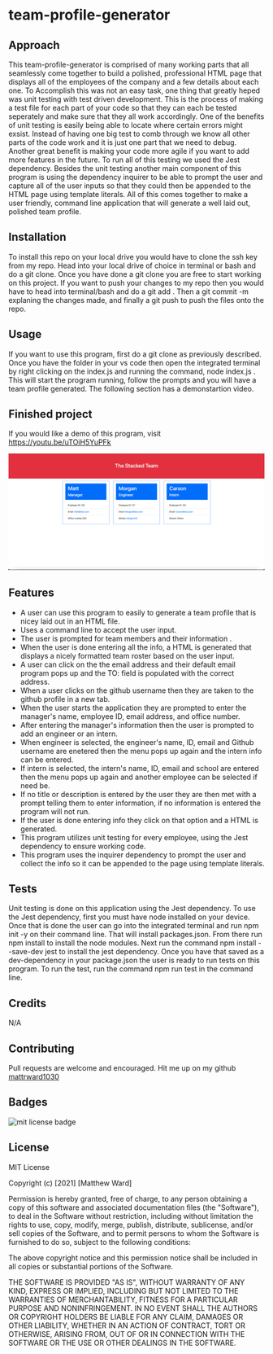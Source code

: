 # team-profile-generator

## Approach 

This team-profile-generator is comprised of many working parts that all seamlessly come together to build a polished, professional HTML page that displays all of the employees of the company and a few details about each one. To Accomplish this was not an easy task, one thing that greatly heped was unit testing with test driven development. This is the process of making a test file for each part of your code so that they can each be tested seperately and make sure that they all work accordingly. One of the benefits of unit testing is easily being able to locate where certain errors might exsist. Instead of having one big test to comb through we know all other parts of the code work and it is just one part that we need to debug. Another great benefit is making your code more agile if you want to add more features in the future. To run all of this testing we used the Jest dependency. Besides the unit testing another main component of this program is using the dependency inquirer to be able to prompt the user and capture all of the user inputs so that they could then be appended to the HTML page using template literals. All of this comes together to make a user friendly, command line application that will generate a well laid out, polished team profile.

## Installation

To install this repo on your local drive you would have to clone the ssh key from my repo. Head into your local drive of choice in terminal or bash and do a git clone. Once you have done a git clone you are free to start working on this project. If you want to push your changes to my repo then you would have to head into terminal/bash and do a git add . Then a git commit -m explaning the changes made, and finally a git push to push the files onto the repo. 

## Usage 

If you want to use this program, first do a git clone as previously described. Once you have the folder in your vs code then open the integrated terminal by right clicking on the index.js and running the command, node index.js . This will start the program running, follow the prompts and you will have a team profile generated. The following section has a demonstartion video.

## Finished project
 If you would like a demo of this program, visit https://youtu.be/uTOiH5YuPFk

<img src="./main/images/team-profile-screenshot.png" alt="screenshot of completed team profile HTML">

## Features
<ul>
<li>A user can use this program to easily to generate a team profile that is nicey laid out in an HTML file.</li>
<li>Uses a command line to accept the user input.</li>
<li>The user is prompted for team members and their information .</li>
<li>When the user is done entering all the info, a HTML is generated that displays a nicely formatted team roster based on the user input.</li>
<li>A user can click on the the email address and their default email program pops up and the TO: field is populated with the correct address.</li>
<li>When a user clicks on the github username then they are taken to the github profile in a new tab.</li>
<li>When the user starts the application they are prompted to enter the manager's name, employee ID, email address, and office number.</li>
<li>After entering the manager's information then the user is prompted to add an engineer or an intern. </li>
<li>When engineer is selected, the engineer's name, ID, email and Github username are enetered then the menu pops up again and the intern info can be entered. </li>
<li>If intern is selected, the intern's name, ID, email and school are entered then the menu pops up again and another employee can be selected if need be. </li>
<li>If no title or description is entered by the user they are then met with a prompt telling them to enter information, if no information is entered the program will not run.</li>
<li>If the user is done entering info they click on that option and a HTML is generated.</li>
<li>This program utilizes unit testing for every employee, using the Jest dependency to ensure working code.</li>
<li>This program uses the inquirer dependency to prompt the user and collect the info so it can be appended to the page using template literals.</li>
</ul>

## Tests
Unit testing is done on this application using the Jest dependency. To use the Jest dependency, first you must have node installed on your device. Once that is done the user can go into the integrated terminal and run npm init -y on their command line. That will install packages.json. From there run npm install to install the node modules. Next run the command npm install --save-dev jest to install the jest dependency. Once you have that saved as a dev-dependency in your package.json the user is ready to run tests on this program. To run the test, run the command npm run test in the command line. 

## Credits
N/A

## Contributing

Pull requests are welcome and encouraged. Hit me up on my github <a href="https://github.com/mattrward1030">mattrward1030</a>

## Badges
 <img src="https://shields.io/badge/license-MIT-green" alt="mit license badge">

## License

MIT License

Copyright (c) [2021] [Matthew Ward]

Permission is hereby granted, free of charge, to any person obtaining a copy
of this software and associated documentation files (the "Software"), to deal
in the Software without restriction, including without limitation the rights
to use, copy, modify, merge, publish, distribute, sublicense, and/or sell
copies of the Software, and to permit persons to whom the Software is
furnished to do so, subject to the following conditions:

The above copyright notice and this permission notice shall be included in all
copies or substantial portions of the Software.

THE SOFTWARE IS PROVIDED "AS IS", WITHOUT WARRANTY OF ANY KIND, EXPRESS OR
IMPLIED, INCLUDING BUT NOT LIMITED TO THE WARRANTIES OF MERCHANTABILITY,
FITNESS FOR A PARTICULAR PURPOSE AND NONINFRINGEMENT. IN NO EVENT SHALL THE
AUTHORS OR COPYRIGHT HOLDERS BE LIABLE FOR ANY CLAIM, DAMAGES OR OTHER
LIABILITY, WHETHER IN AN ACTION OF CONTRACT, TORT OR OTHERWISE, ARISING FROM,
OUT OF OR IN CONNECTION WITH THE SOFTWARE OR THE USE OR OTHER DEALINGS IN THE
SOFTWARE.

